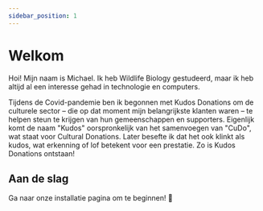 ```yaml
---
sidebar_position: 1
---
```


# Welkom

Hoi! Mijn naam is Michael. Ik heb Wildlife Biology gestudeerd, maar ik heb altijd al een interesse gehad in technologie en computers.

Tijdens de Covid-pandemie ben ik begonnen met Kudos Donations om de culturele sector – die op dat moment mijn belangrijkste klanten waren – te helpen steun te krijgen van hun gemeenschappen en supporters. Eigenlijk komt de naam "Kudos" oorspronkelijk van het samenvoegen van "CuDo", wat staat voor Cultural Donations. Later besefte ik dat het ook klinkt als kudos, wat erkenning of lof betekent voor een prestatie. Zo is Kudos Donations ontstaan!

## Aan de slag

Ga naar onze installatie pagina om te beginnen! 🚀